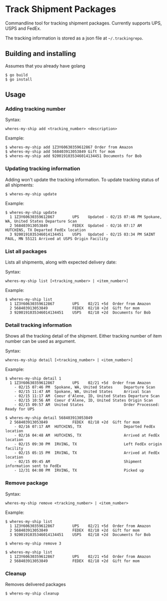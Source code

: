 # Track Shipment Packages

Commandline tool for tracking shipment packages. Currently supports UPS, USPS and FedEx.

The tracking information is stored as a json file at `~/.trackingrepo`. 

## Building and installing

Assumes that you already have golang

```
$ go build
$ go install
```


## Usage

### Adding tracking number

Syntax: 

`wheres-my-ship add <tracking_number> <description>`

Example:

```
$ wheres-my-ship add 1Z3Y60630359612867 Order from Amazon
$ wheres-my-ship add 568403913053849 Gift for mom
$ wheres-my-ship add 9200191035346014134451 Documents for Bob
```

### Updating tracking information

Adding won't update the tracking information. To update tracking status of all shipments:

`$ wheres-my-ship update`

Example:

```
$ wheres-my-ship update
  1 1Z3Y60630359612867        UPS    Updated - 02/15 07:46 PM Spokane, WA, United States Departure Scan
  2 568403913053849           FEDEX  Updated - 02/16 07:17 AM HUTCHINS, TX Departed FedEx location
  3 9200191035346014134451    USPS   Updated - 02/15 03:34 PM SAINT PAUL, MN 55121 Arrived at USPS Origin Facility
```


### List all packages

Lists all shipments, along with expected delivery date:

Syntax:

`wheres-my-ship list [<tracking_number> | <item_number>]`

Example:

```
$ wheres-my-ship list
  1 1Z3Y60630359612867        UPS    02/21 +5d  Order from Amazon
  2 568403913053849           FEDEX  02/18 +2d  Gift for mom
  3 9200191035346014134451    USPS   02/18 +2d  Documents for Bob
```


### Detail tracking information

Shows all the tracking detail of the shipment. Either tracking number of item number can be used as argument.

Syntax:

`wheres-my-ship detail [<tracking_number> | <item_number>]`

Example:

```
$ wheres-my-ship detail 1
  1 1Z3Y60630359612867        UPS    02/21 +5d  Order from Amazon
    - 02/15 07:46 PM  Spokane, WA, United States     Departure Scan
    - 02/15 11:47 AM  Spokane, WA, United States     Arrival Scan
    - 02/15 11:17 AM  Coeur d'Alene, ID, United States Departure Scan
    - 02/15 10:56 AM  Coeur d'Alene, ID, United States Origin Scan
    - 02/15 09:57 AM  United States                  Order Processed: Ready for UPS

$ wheres-my-ship detail 568403913053849
  2 568403913053849           FEDEX  02/18 +2d  Gift for mom
    - 02/16 07:17 AM  HUTCHINS, TX                   Departed FedEx location
    - 02/16 04:48 AM  HUTCHINS, TX                   Arrived at FedEx location
    - 02/15 09:30 PM  IRVING, TX                     Left FedEx origin facility
    - 02/15 05:15 PM  IRVING, TX                     Arrived at FedEx location
    - 02/15 09:45 AM                                 Shipment information sent to FedEx
    - 12/31 04:00 PM  IRVING, TX                     Picked up
```


### Remove package

Syntax:

`wheres-my-ship remove <tracking_number> | <item_number>`

Example:

```
$ wheres-my-ship list
  1 1Z3Y60630359612867        UPS    02/21 +5d  Order from Amazon
  2 568403913053849           FEDEX  02/18 +2d  Gift for mom
  3 9200191035346014134451    USPS   02/18 +2d  Documents for Bob

$ wheres-my-ship remove 3

$ wheres-my-ship list
  1 1Z3Y60630359612867        UPS    02/21 +5d  Order from Amazon
  2 568403913053849           FEDEX  02/18 +2d  Gift for mom
```

### Cleanup

Removes delivered packages

`$ wheres-my-ship cleanup`
